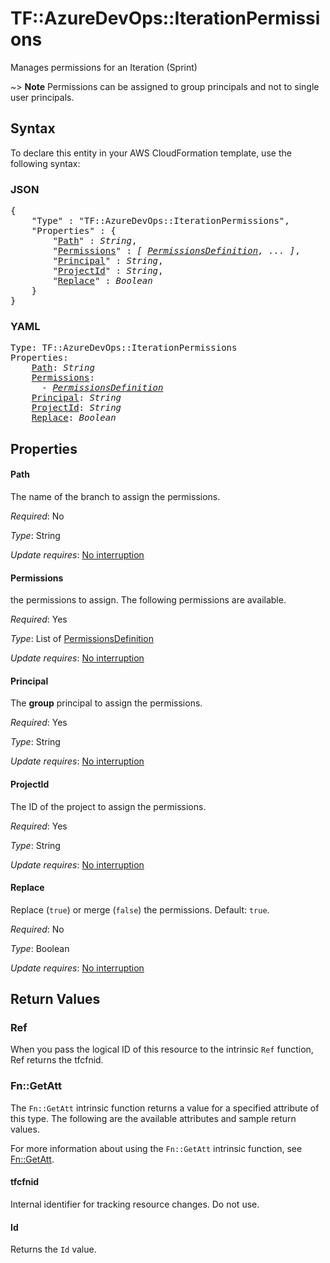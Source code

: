 # TF::AzureDevOps::IterationPermissions

Manages permissions for an Iteration (Sprint)

~> **Note** Permissions can be assigned to group principals and not to single user principals.

## Syntax

To declare this entity in your AWS CloudFormation template, use the following syntax:

### JSON

<pre>
{
    "Type" : "TF::AzureDevOps::IterationPermissions",
    "Properties" : {
        "<a href="#path" title="Path">Path</a>" : <i>String</i>,
        "<a href="#permissions" title="Permissions">Permissions</a>" : <i>[ <a href="permissionsdefinition.md">PermissionsDefinition</a>, ... ]</i>,
        "<a href="#principal" title="Principal">Principal</a>" : <i>String</i>,
        "<a href="#projectid" title="ProjectId">ProjectId</a>" : <i>String</i>,
        "<a href="#replace" title="Replace">Replace</a>" : <i>Boolean</i>
    }
}
</pre>

### YAML

<pre>
Type: TF::AzureDevOps::IterationPermissions
Properties:
    <a href="#path" title="Path">Path</a>: <i>String</i>
    <a href="#permissions" title="Permissions">Permissions</a>: <i>
      - <a href="permissionsdefinition.md">PermissionsDefinition</a></i>
    <a href="#principal" title="Principal">Principal</a>: <i>String</i>
    <a href="#projectid" title="ProjectId">ProjectId</a>: <i>String</i>
    <a href="#replace" title="Replace">Replace</a>: <i>Boolean</i>
</pre>

## Properties

#### Path

The name of the branch to assign the permissions.

_Required_: No

_Type_: String

_Update requires_: [No interruption](https://docs.aws.amazon.com/AWSCloudFormation/latest/UserGuide/using-cfn-updating-stacks-update-behaviors.html#update-no-interrupt)

#### Permissions

the permissions to assign. The following permissions are available.

_Required_: Yes

_Type_: List of <a href="permissionsdefinition.md">PermissionsDefinition</a>

_Update requires_: [No interruption](https://docs.aws.amazon.com/AWSCloudFormation/latest/UserGuide/using-cfn-updating-stacks-update-behaviors.html#update-no-interrupt)

#### Principal

The **group** principal to assign the permissions.

_Required_: Yes

_Type_: String

_Update requires_: [No interruption](https://docs.aws.amazon.com/AWSCloudFormation/latest/UserGuide/using-cfn-updating-stacks-update-behaviors.html#update-no-interrupt)

#### ProjectId

The ID of the project to assign the permissions.

_Required_: Yes

_Type_: String

_Update requires_: [No interruption](https://docs.aws.amazon.com/AWSCloudFormation/latest/UserGuide/using-cfn-updating-stacks-update-behaviors.html#update-no-interrupt)

#### Replace

Replace (`true`) or merge (`false`) the permissions. Default: `true`.

_Required_: No

_Type_: Boolean

_Update requires_: [No interruption](https://docs.aws.amazon.com/AWSCloudFormation/latest/UserGuide/using-cfn-updating-stacks-update-behaviors.html#update-no-interrupt)

## Return Values

### Ref

When you pass the logical ID of this resource to the intrinsic `Ref` function, Ref returns the tfcfnid.

### Fn::GetAtt

The `Fn::GetAtt` intrinsic function returns a value for a specified attribute of this type. The following are the available attributes and sample return values.

For more information about using the `Fn::GetAtt` intrinsic function, see [Fn::GetAtt](https://docs.aws.amazon.com/AWSCloudFormation/latest/UserGuide/intrinsic-function-reference-getatt.html).

#### tfcfnid

Internal identifier for tracking resource changes. Do not use.

#### Id

Returns the <code>Id</code> value.

